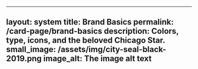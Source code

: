 ---
  layout: system
  title: Brand Basics
  permalink: /card-page/brand-basics
  description: Colors, type, icons, and the beloved Chicago Star.
  small_image: /assets/img/city-seal-black-2019.png
  image_alt: The image alt text
  ---
